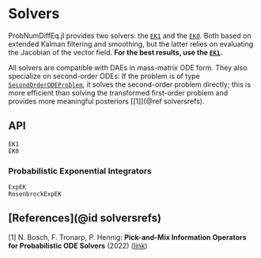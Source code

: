 # Solvers

ProbNumDiffEq.jl provides two solvers: the [`EK1`](@ref) and the [`EK0`](@ref). Both based on extended Kalman filtering and smoothing, but the latter relies on evaluating the Jacobian of the vector field.
**For the best results, use the [`EK1`](@ref).**

All solvers are compatible with DAEs in mass-matrix ODE form.
They also specialize on second-order ODEs: If the problem is of type [`SecondOrderODEProblem`](https://docs.sciml.ai/DiffEqDocs/stable/types/dynamical_types/#SciMLBase.SecondOrderODEProblem), it solves the second-order problem directly; this is more efficient than solving the transformed first-order problem and provides more meaningful posteriors
[[1]](@ref solversrefs).

## API
```@docs
EK1
EK0
```

### Probabilistic Exponential Integrators
```@docs
ExpEK
RosenbrockExpEK
```

## [References](@id solversrefs)

[1] N. Bosch, F. Tronarp, P. Hennig: **Pick-and-Mix Information Operators for Probabilistic ODE Solvers** (2022) ([link](https://proceedings.mlr.press/v151/bosch22a.html))
